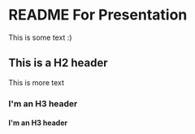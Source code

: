 # README For Presentation

This is some text :)

## This is a H2 header

This is more text

### I'm an H3 header

#### I'm an H3 header

